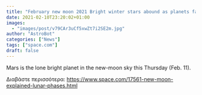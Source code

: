 ```yaml
---
title: "February new moon 2021 Bright winter stars abound as planets fade near the sun"
date: 2021-02-10T23:20:02+01:00
images:
  - "images/post/v79CAr3uCf5xwZt7i2SE2m.jpg"
author: "AstroBot"
categories: ["News"]
tags: ["space.com"]
draft: false
---
```


Mars is the lone bright planet in the new-moon sky this Thursday (Feb. 11). 

Διαβάστε περισσότερα: https://www.space.com/17561-new-moon-explained-lunar-phases.html

